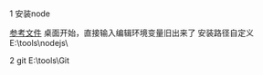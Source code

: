 ## 

1 安装node

[参考文件](https://www.runoob.com/nodejs/nodejs-install-setup.html)
桌面开始，直接输入编辑环境变量旧出来了
安装路径自定义E:\tools\nodejs\

2 git
E:\tools\Git

